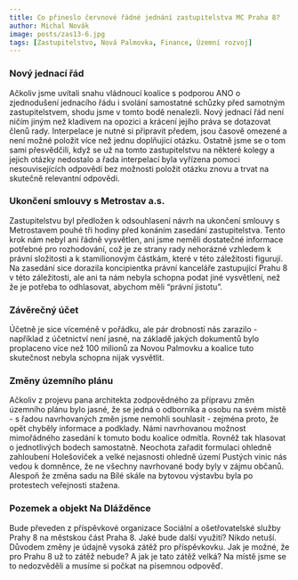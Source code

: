 ```yaml
---
title: Co přineslo červnové řádné jednání zastupitelstva MC Praha 8?
author: Michal Novák
image: posts/zas13-6.jpg
tags: [Zastupitelstvo, Nová Palmovka, Finance, Územní rozvoj]
---
```


### Nový jednací řád
Ačkoliv jsme uvítali snahu vládnoucí koalice s podporou ANO o zjednodušení jednacího řádu i svolání samostatné schůzky před samotným zastupitelstvem, shodu jsme v tomto bodě nenalezli. Nový jednací řád není ničím jiným než kladivem na opozici a krácení jejího práva se dotazovat členů rady. Interpelace je nutné si připravit předem, jsou časově omezené a není možné položit více než jednu doplňující otázku. Ostatně jsme se o tom sami přesvědčili, když se už na tomto zastupitelstvu na některé kolegy a jejich otázky nedostalo a řada interpelací byla vyřízena pomoci nesouvisejících odpovědí bez možnosti položit otázku znovu a trvat na skutečně relevantní odpovědi.

### Ukončení smlouvy s Metrostav a.s.
Zastupitelstvu byl předložen k odsouhlasení návrh na ukončení smlouvy s Metrostavem pouhé tři hodiny před konáním zasedání zastupitelstva. Tento krok nám nebyl ani řádně vysvětlen, ani jsme neměli dostatečné informace potřebné pro rozhodování, což je ze strany rady nehorázné vzhledem k právní složitosti a k stamilionovým částkám, které v této záležitosti figurují. Na zasedání sice dorazila koncipientka právní kanceláře zastupující Prahu 8 v této záležitosti, ale ani ta nám nebyla schopna podat jiné vysvětlení, než že je potřeba to odhlasovat, abychom měli “právní jistotu”.

### Závěrečný účet
Účetně je sice víceméně v pořádku, ale pár drobností nás zarazilo - například z účetnictví není jasné, na základě jakých dokumentů bylo proplaceno více než 100 milionů za Novou Palmovku a koalice tuto skutečnost nebyla schopna nijak vysvětlit.

### Změny územního plánu
Ačkoliv z projevu pana architekta zodpovědného za přípravu změn územního plánu bylo jasné, že se jedná o odborníka a osobu na svém místě - s řadou navrhovaných změn jsme nemohli souhlasit - zejména proto, že opět chyběly informace a podklady. Námi navrhovanou možnost mimořádného zasedání k tomuto bodu koalice odmítla. Rovněž tak hlasovat o jednotlivých bodech samostatně. Neochota zařadit formulaci ohledně zahloubení Holešoviček a velké nejasnosti ohledně území Pustých vinic nás vedou k domněnce, že ne všechny navrhované body byly v zájmu občanů. Alespoň že změna sadu na Bílé skále na bytovou výstavbu byla po protestech veřejnosti stažena.

### Pozemek a objekt Na Dlážděnce
Bude převeden z příspěvkové organizace Sociální a ošetřovatelské služby Prahy 8 na městskou část Praha 8. Jaké bude další využití? Nikdo netuší. Důvodem změny je údajně vysoká zátěž pro příspěvkovku. Jak je možné, že pro Prahu 8 už to zátěž nebude? A jak je tato zátěž velká? Na místě jsme se to nedozvěděli a musíme si počkat na písemnou odpověď.
